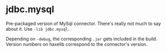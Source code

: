 # jdbc.mysql

Pre-packaged version of MySql connector. There's really not much to say about it. Use `-lib jdbc.mysql`. 

Depending on `-debug`, the corresponding `.jar` gets included in the build. Version numbers on haxelib correspond to the connector's version.
